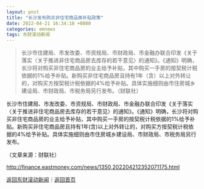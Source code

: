 ```yaml
---
layout: post
title: "长沙发布购买非住宅商品房补贴政策"
date: 2022-04-21 16:34:18 +0800
categories: emnews
tags: 东财滚动新闻
---
```

> 长沙市住建局、市发改委、市资规局、市财政局、市金融办联合印发《关于落实〈关于推进非住宅商品房去库存的若干意见〉的通知》。《通知》明确，长沙将对购买非住宅商品房的业主给予补贴，其中购买一手房的按契税计税依据的1%给予补贴。新购买非住宅商品房且持有1年（含）以上对外转让的，对购买方按契税计税依据的4%给予补贴。具体实施细则由市住房城乡建设局、市财政局、市税务局另行发布。（财联社）

<p>长沙市住建局、市发改委、市资规局、市财政局、市金融办联合印发《关于落实〈关于推进非住宅商品房去库存的若干意见〉的通知》。《通知》明确，长沙将对购买非住宅商品房的业主给予补贴，其中购买一手房的按契税计税依据的1%给予补贴。新购买非住宅商品房且持有1年(含)以上对外转让的，对购买方按契税计税依据的4%给予补贴。具体实施细则由市住房城乡建设局、市财政局、市税务局另行发布。</p><p class="em_media">（文章来源：财联社）</p>

<http://finance.eastmoney.com/news/1350,202204212352071175.html>

[返回东财滚动新闻](//finews.withounder.com/emnews/)｜[返回首页](//finews.withounder.com/)